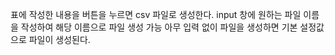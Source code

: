 표에 작성한 내용을 버튼을 누르면 csv 파일로 생성한다.
input 창에 원하는 파일 이름을 작성하여 해당 이름으로 파일 생성 가능
아무 입력 없이 파일을 생성하면 기본 설정값으로 파일이 생성된다.
